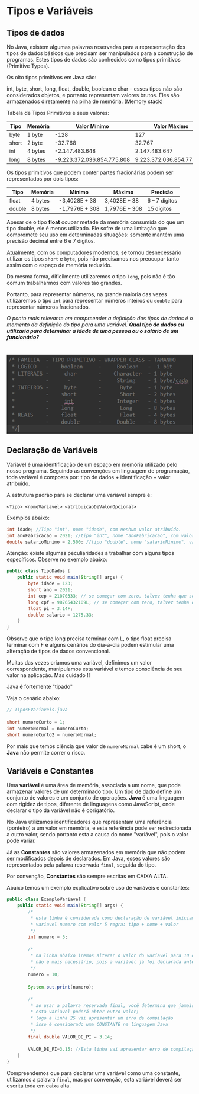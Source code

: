 # Tipos e Variáveis

## Tipos de dados

No Java, existem algumas palavras reservadas para a representação dos tipos de dados básicos que precisam ser manipulados para a construção de programas. Estes tipos de dados são conhecidos como tipos primitivos (Primitive Types).


Os oito tipos primitivos em Java são:

int, byte, short, long, float, double, boolean e char – esses tipos não são considerados objetos,  e portanto representam valores brutos. Eles são armazenados diretamente na pilha de memória. (Memory stack)


Tabela de Tipos Primitivos e seus valores:


| Tipo  | Memória | Valor Mínimo               | Valor Máximo              |
|-------|---------|----------------------------|---------------------------|
| byte  | 1 byte  | -128                       | 127                       |
| short | 2 byte  | -32.768                    | 32.767                    |
| int   | 4 bytes | -2.147.483.648             | 2.147.483.647             |
| long  | 8 bytes | -9.223.372.036.854.775.808 | 9.223.372.036.854.775.807 |



Os tipos primitivos que podem conter partes fracionárias podem ser representados por dois tipos:


| Tipo   | Memória | Mínimo         | Máximo        | Precisão      |
|--------|---------|----------------|---------------|---------------|
| float  | 4 bytes | -3,4028E + 38  | 3,4028E + 38  | 6 – 7 dígitos |
| double | 8 bytes | -1,7976E + 308 | 1,7976E + 308 | 15 dígitos    |

Apesar de o tipo **float** ocupar metade da memória consumida do que um tipo double, ele é menos utilizado. Ele sofre de uma limitação que compromete seu uso em determinadas situações: somente mantém uma precisão decimal entre 6 e 7 dígitos.

Atualmente, com os computadores modernos, se tornou desnecessário utilizar os tipos `short` e `byte`, pois não precisamos nos preocupar tanto assim com o espaço de memória reduzido.&#x20;

Da mesma forma, dificilmente utilizaremos o tipo `long`, pois não é tão comum trabalharmos com valores tão grandes.&#x20;

Portanto, para representar números, na grande maioria das vezes utilizaremos o tipo `int` para representar números inteiros ou `double`  para representar números fracionados.&#x20;


_O ponto mais relevante em compreender a definição dos tipos de dados é o momento da definição do tipo para uma variável. **Qual tipo de dados eu utilizaria para determinar a idade de uma pessoa ou o salário de um funcionário?**_


#
<img src="image (variaveis).png" alt="Tabela de Variáveis">

## Declaração de Variáveis

Variável é uma identificação de um espaço em memória utilizado pelo nosso programa. Seguindo as convenções em linguagem de programação, toda variável é composta por: tipo de dados + identificação + valor atribuído.

A estrutura padrão para se declarar uma variável sempre é:

`<Tipo> <nomeVariavel> <atribuicaoDeValorOpcional>`

Exemplos abaixo:

```java
int idade; //Tipo "int", nome "idade", com nenhum valor atribuído. 
int anoFabricacao = 2021; //tipo "int", nome "anoFabricacao", com valor 2021.
double salarioMinimo = 2.500; //tipo "double", nome "salarioMinimo", valor 2.500.
```

Atenção: existe algumas peculiaridades a trabalhar com alguns tipos específicos. Observe no exemplo abaixo:&#x20;

```java
public class TipoDados {
	public static void main(String[] args) {
		byte idade = 123;
		short ano = 2021;
		int cep = 21070333; // se começar com zero, talvez tenha que ser outro tipo
		long cpf = 98765432109L; // se começar com zero, talvez tenha que ser outro tipo
		float pi = 3.14F;
		double salario = 1275.33;
	}
}
```


Observe que o tipo long precisa terminar com L, o tipo float precisa terminar com F e alguns cenários do dia-a-dia podem estimular uma alteração de tipos de dados convencional.


Muitas das vezes criamos uma variável, definimos um valor correspondente, manipulamos esta variável e temos consciência de seu valor na aplicação. Mas cuidado !!


Java é fortemente "tipado"


Veja o cenário abaixo:

```java
// TiposEVariaveis.java

short numeroCurto = 1;
int numeroNormal = numeroCurto;
short numeroCurto2 = numeroNormal;
```


Por mais que temos ciência que valor de `numeroNormal` cabe é um short, o **Java** não permite correr o risco.


## Variáveis e Constantes

Uma **variável** é uma área de memória, associada a um nome, que pode armazenar valores de um determinado tipo. Um tipo de dado define um conjunto de valores e um conjunto de operações. **Java** é uma linguagem com rigidez de tipos, diferente de linguagens como JavaScript, onde declarar o tipo da variável não é obrigatório.&#x20;

No Java utilizamos identificadores que representam uma referência (ponteiro) a um valor em memória, e esta referência pode ser redirecionada a outro valor, sendo portanto esta a causa do nome "variável", pois o valor pode variar.&#x20;

Já as **Constantes** são valores armazenados em memória que não podem ser modificados depois de declarados. Em Java, esses valores são representados pela palavra reservada `final`, seguida do tipo.

Por convenção, **Constantes** são sempre escritas em CAIXA ALTA.

Abaixo temos um exemplo explicativo sobre uso de variáveis e constantes:

```java
public class ExemploVariavel {
	public static void main(String[] args) {
		/*
		 * esta linha é considerada como declaração de variável iniciamos a existência
		 * variavel numero com valor 5 regra: tipo + nome + valor
		 */
		int numero = 5;

		/*
		 * na linha abaixo iremos alterar o valor do varíavel para 10 observe que o tipo
		 * não é mais necessário, pois a variável já foi declarada anteriormente
		 */
		numero = 10;

		System.out.print(numero);
		
		/*
		 * ao usar a palavra reservada final, você determina que jamais
		 * esta variavel poderá obter outro valor;
		 * logo a linha 25 vai apresentar um erro de compilação
		 * isso é considerado uma CONSTANTE na linguagem Java
		 */
		final double VALOR_DE_PI = 3.14;
		
		VALOR_DE_PI=3.15; //Esta linha vai apresentar erro de compilação!
	}
}
```


Compreendemos que para declarar uma variável como uma constante, utilizamos a palavra `final`, mas por convenção, esta variável deverá ser escrita toda em caixa alta.&#x20;


